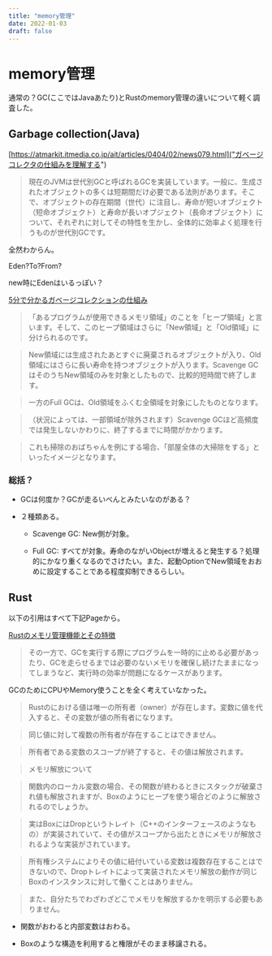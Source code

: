 ```yaml
---
title: "memory管理"
date: 2022-01-03
draft: false
---
```

# memory管理



通常の？GC(ここではJavaあたり)とRustのmemory管理の違いについて軽く調査した。



## Garbage collection(Java)



[https://atmarkit.itmedia.co.jp/ait/articles/0404/02/news079.html]("ガベージコレクタの仕組みを理解する")



> 現在のJVMは世代別GCと呼ばれるGCを実装しています。一般に、生成されたオブジェクトの多くは短期間だけ必要である法則があります。そこで、オブジェクトの存在期間（世代）に注目し、寿命が短いオブジェクト（短命オブジェクト）と寿命が長いオブジェクト（長命オブジェクト）について、それぞれに対してその特性を生かし、全体的に効率よく処理を行うものが世代別GCです。



全然わからん。



Eden?To?From?



new時にEdenはいるっぽい？



[5分で分かるガベージコレクションの仕組み](https://geechs-job.com/tips/details/35)



> 「あるプログラムが使用できるメモリ領域」のことを「ヒープ領域」と言います。そして、このヒープ領域はさらに「New領域」と「Old領域」に分けられるのです。

> New領域には生成されたあとすぐに廃棄されるオブジェクトが入り、Old領域にはさらに長い寿命を持つオブジェクトが入ります。Scavenge GCはそのうちNew領域のみを対象としたもので、比較的短時間で終了します。



> 一方のFull GCは、Old領域をふくむ全領域を対象にしたものとなります。

> （状況によっては、一部領域が除外されます）Scavenge GCほど高頻度では発生しないかわりに、終了するまでに時間がかかります。

> これも掃除のおばちゃんを例にする場合、「部屋全体の大掃除をする」といったイメージとなります。



### 総括？



* GCは何度か？GCが走るいべんとみたいなのがある？



* ２種類ある。

  * Scavenge GC: New側が対象。

  * Full GC: すべてが対象。寿命のながいObjectが増えると発生する？処理的にかなり重くなるのでさけたい。また、起動OptionでNew領域をおおめに設定することである程度抑制できるらしい。



## Rust



以下の引用はすべて下記Pageから。



[Rustのメモリ管理機能とその特徴](https://garasubo.github.io/hexo/2021/11/07/rust-memory.html)



> その一方で、GCを実行する際にプログラムを一時的に止める必要があったり、GCを走らせるまでは必要のないメモリを確保し続けたままになってしまうなど、実行時の効率が問題になるケースがあります。



GCのためにCPUやMemory使うことを全く考えていなかった。



> Rustのにおける値は唯一の所有者（owner）が存在します。変数に値を代入すると、その変数が値の所有者になります。

> 同じ値に対して複数の所有者が存在することはできません。

> 所有者である変数のスコープが終了すると、その値は解放されます。



> メモリ解放について

> 関数内のローカル変数の場合、その関数が終わるときにスタックが破棄され値も解放されますが、Boxのようにヒープを使う場合どのように解放されるのでしょうか。

> 実はBoxにはDropというトレイト（C++のインターフェースのようなもの）が実装されていて、その値がスコープから出たときにメモリが解放されるような実装がされています。

> 所有権システムによりその値に紐付いている変数は複数存在することはできないので、Dropトレイトによって実装されたメモリ解放の動作が同じBoxのインスタンスに対して働くことはありません。

> また、自分たちでわざわざどこでメモリを解放するかを明示する必要もありません。



* 関数がおわると内部変数はおわる。



* Boxのような構造を利用すると権限がそのまま移譲される。
